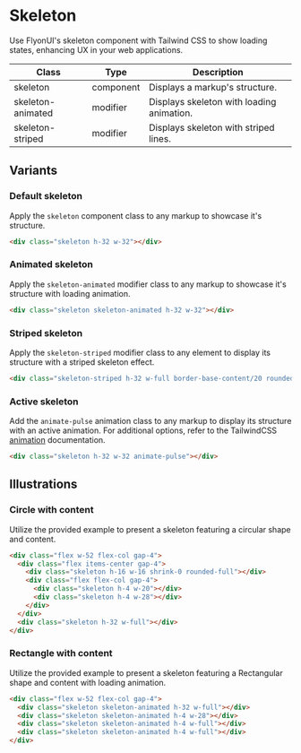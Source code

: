 # Skeleton

Use FlyonUI's skeleton component with Tailwind CSS to show loading states, enhancing UX in your web applications.

<!-- Class table -->

| Class | Type | Description |
| --- | --- | --- |
| skeleton | component | Displays a markup's structure. |
| skeleton-animated | modifier | Displays skeleton with loading animation. |
| skeleton-striped | modifier | Displays skeleton with striped lines. |


<!-------------------- Variants -------------------->

## Variants

<!--  Default skeleton  -->

### Default skeleton

Apply the `skeleton` component class to any markup to showcase it's structure.

```html
<div class="skeleton h-32 w-32"></div>
```

<!--  Animated skeleton  -->

### Animated skeleton

Apply the `skeleton-animated` modifier class to any markup to showcase it's structure with loading animation.

```html
<div class="skeleton skeleton-animated h-32 w-32"></div>
```

<!--  Striped skeleton  -->

### Striped skeleton

Apply the `skeleton-striped` modifier class to any element to display its structure with a striped skeleton effect.

```html
<div class="skeleton-striped h-32 w-full border-base-content/20 rounded-box border"></div>
```

<!--  Active skeleton  -->

### Active skeleton

Add the `animate-pulse` animation class to any markup to display its structure with an active animation. For additional options, refer to the TailwindCSS <a href="https://tailwindcss.com/docs/animation" target="_blank" class="link link-primary">animation</a> documentation.

```html
<div class="skeleton h-32 w-32 animate-pulse"></div>
```

<!-------------------- Illustrations -------------------->

## Illustrations

<!--  Circle with content  -->

### Circle with content

Utilize the provided example to present a skeleton featuring a circular shape and content.

```html
<div class="flex w-52 flex-col gap-4">
  <div class="flex items-center gap-4">
    <div class="skeleton h-16 w-16 shrink-0 rounded-full"></div>
    <div class="flex flex-col gap-4">
      <div class="skeleton h-4 w-20"></div>
      <div class="skeleton h-4 w-28"></div>
    </div>
  </div>
  <div class="skeleton h-32 w-full"></div>
</div>
```

<!--  Rectangle with content  -->

### Rectangle with content

Utilize the provided example to present a skeleton featuring a Rectangular shape and content with loading animation.

```html
<div class="flex w-52 flex-col gap-4">
  <div class="skeleton skeleton-animated h-32 w-full"></div>
  <div class="skeleton skeleton-animated h-4 w-28"></div>
  <div class="skeleton skeleton-animated h-4 w-full"></div>
  <div class="skeleton skeleton-animated h-4 w-full"></div>
</div>
```
